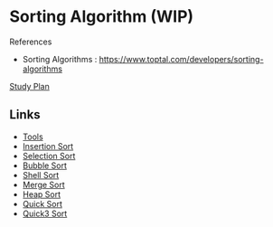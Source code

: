 # Sorting Algorithm (WIP)

References

- Sorting Algorithms : https://www.toptal.com/developers/sorting-algorithms

[Study Plan](/snips/sort/plan.md)

## Links

- [Tools](/snips/sort/tools.md)
- [Insertion Sort](/snips/sort/insertion-sort.md)
- [Selection Sort](/snips/sort/selection-sort.md)
- [Bubble Sort](/snips/sort/bubble-sort.md)
- [Shell Sort](/snips/sort/shell-sort.md)
- [Merge Sort](/snips/sort/merge-sort.md)
- [Heap Sort](/snips/sort/heap-sort.md)
- [Quick Sort](/snips/sort/quick-sort.md)
- [Quick3 Sort](/snips/sort/quick3-sort.md)
